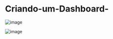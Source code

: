 # Criando-um-Dashboard-

![image](https://github.com/user-attachments/assets/a45fd679-681f-4228-a72c-160975abfcc5)

![image](https://github.com/user-attachments/assets/120b10b6-cba4-4f05-b958-00e8adf931ca)

